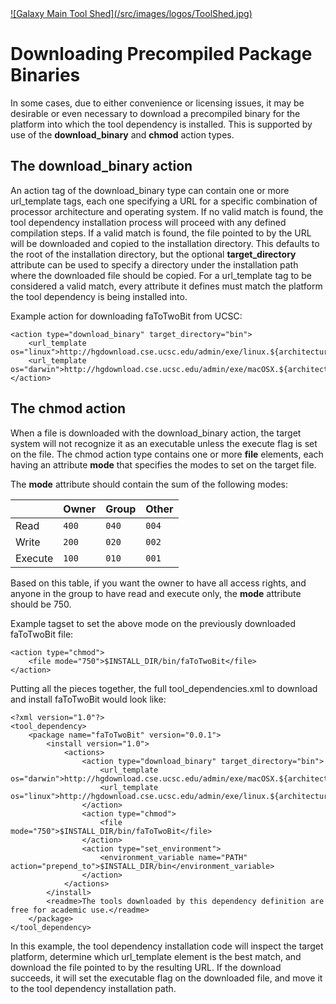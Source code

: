 <div class='center'> <a href='http://toolshed.g2.bx.psu.edu'>![Galaxy Main Tool Shed](/src/images/logos/ToolShed.jpg)</a> </div>

# Downloading Precompiled Package Binaries

In some cases, due to either convenience or licensing issues, it may be desirable or even necessary to download a precompiled binary for the platform into which the tool dependency is installed. This is supported by use of the **download_binary** and **chmod** action types.

## The download_binary action

An action tag of the download_binary type can contain one or more url_template tags, each one specifying a URL for a specific combination of processor architecture and operating system. If no valid match is found, the tool dependency installation process will proceed with any defined compilation steps. If a valid match is found, the file pointed to by the URL will be downloaded and copied to the installation directory. This defaults to the root of the installation directory, but the optional **target_directory** attribute can be used to specify a directory under the installation path where the downloaded file should be copied. For a url_template tag to be considered a valid match, every attribute it defines must match the platform the tool dependency is being installed into.

Example action for downloading faToTwoBit from UCSC:

    <action type="download_binary" target_directory="bin">
        <url_template os="linux">http://hgdownload.cse.ucsc.edu/admin/exe/linux.${architecture}/faToTwoBit</url_template>
        <url_template os="darwin">http://hgdownload.cse.ucsc.edu/admin/exe/macOSX.${architecture}/faToTwoBit</url_template>
    </action>

## The chmod action

When a file is downloaded with the download_binary action, the target system will not recognize it as an executable unless the execute flag is set on the file. The chmod action type contains one or more **file** elements, each having an attribute **mode** that specifies the modes to set on the target file.

The **mode** attribute should contain the sum of the following modes:

||Owner|Group|Other|
|---|---|---|---|
|Read|```400```|```040```|```004```|
|Write|```200```|```020```|```002```|
|Execute|```100```|```010```|```001```|

Based on this table, if you want the owner to have all access rights, and anyone in the group to have read and execute only, the **mode** attribute should be 750.

Example tagset to set the above mode on the previously downloaded faToTwoBit file:

    <action type="chmod">
        <file mode="750">$INSTALL_DIR/bin/faToTwoBit</file>
    </action>


Putting all the pieces together, the full tool_dependencies.xml to download and install faToTwoBit would look like:

    <?xml version="1.0"?>
    <tool_dependency>
        <package name="faToTwoBit" version="0.0.1">
            <install version="1.0">
                <actions>
                    <action type="download_binary" target_directory="bin">
                        <url_template os="darwin">http://hgdownload.cse.ucsc.edu/admin/exe/macOSX.${architecture}/faToTwoBit</url_template>
                        <url_template os="linux">http://hgdownload.cse.ucsc.edu/admin/exe/linux.${architecture}/faToTwoBit</url_template>
                    </action>
                    <action type="chmod">
                        <file mode="750">$INSTALL_DIR/bin/faToTwoBit</file>
                    </action>
                    <action type="set_environment">
                        <environment_variable name="PATH" action="prepend_to">$INSTALL_DIR/bin</environment_variable>
                    </action>
                </actions>
            </install>
            <readme>The tools downloaded by this dependency definition are free for academic use.</readme>
        </package>
    </tool_dependency>

In this example, the tool dependency installation code will inspect the target platform, determine which url_template element is the best match, and download the file pointed to by the resulting URL. If the download succeeds, it will set the executable flag on the downloaded file, and move it to the tool dependency installation path.
